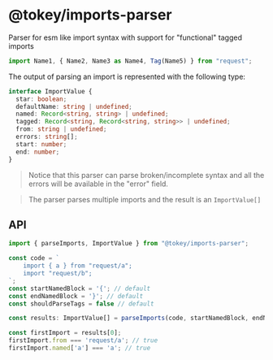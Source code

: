 # @tokey/imports-parser


Parser for esm like import syntax with support for "functional" tagged imports

```ts
import Name1, { Name2, Name3 as Name4, Tag(Name5) } from "request";
```

The output of parsing an import is represented with the following type:

```ts
interface ImportValue {
  star: boolean;
  defaultName: string | undefined;
  named: Record<string, string> | undefined;
  tagged: Record<string, Record<string, string>> | undefined;
  from: string | undefined;
  errors: string[];
  start: number;
  end: number;
}
```

 > Notice that this parser can parse broken/incomplete syntax and all the errors will be available in the "error" field.

 > The parser parses multiple imports and the result is an `ImportValue[]`


## API

```ts
import { parseImports, ImportValue } from "@tokey/imports-parser";

const code = `
    import { a } from "request/a";
    import "request/b";
`;
const startNamedBlock = '{'; // default
const endNamedBlock = '}'; // default
const shouldParseTags = false // default

const results: ImportValue[] = parseImports(code, startNamedBlock, endNamedBlock, shouldParseTags);

const firstImport = results[0];
firstImport.from === 'request/a'; // true
firstImport.named['a'] === 'a'; // true

```

